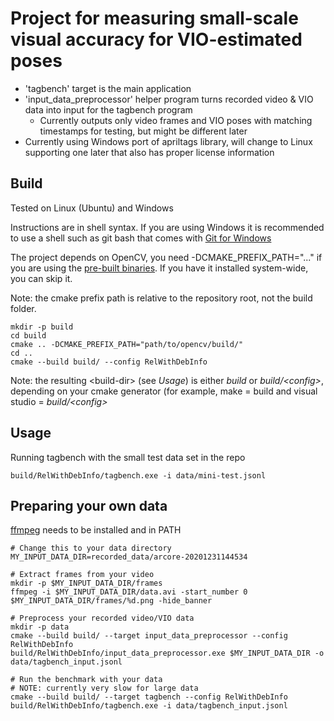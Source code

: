 # Project for measuring small-scale visual accuracy for VIO-estimated poses

- 'tagbench' target is the main application
- 'input_data_preprocessor' helper program turns recorded video & VIO data into input for the tagbench program
    - Currently outputs only video frames and VIO poses with matching timestamps for testing, but might be different later
- Currently using Windows port of apriltags library, will change to Linux supporting one later that also has proper license information

## Build

Tested on Linux (Ubuntu) and Windows

Instructions are in shell syntax. If you are using Windows it is recommended to use a shell such as git bash that comes with [Git for Windows](https://gitforwindows.org/)

The project depends on OpenCV, you need -DCMAKE_PREFIX_PATH="..." if you are using the [pre-built binaries](https://opencv.org/releases/). If you have it installed system-wide, you can skip it.

Note: the cmake prefix path is relative to the repository root, not the build folder.

    mkdir -p build
    cd build
    cmake .. -DCMAKE_PREFIX_PATH="path/to/opencv/build/"
    cd ..
    cmake --build build/ --config RelWithDebInfo

Note: the resulting \<build-dir\> (see <i>Usage</i>) is either <i>build</i> or <i>build/\<config\></i>, depending on your cmake generator (for example, make = build and visual studio = <i>build/\<config\></i>

## Usage

Running tagbench with the small test data set in the repo

    build/RelWithDebInfo/tagbench.exe -i data/mini-test.jsonl

## Preparing your own data

[ffmpeg](https://ffmpeg.org/) needs to be installed and in PATH

    # Change this to your data directory
    MY_INPUT_DATA_DIR=recorded_data/arcore-20201231144534

    # Extract frames from your video
    mkdir -p $MY_INPUT_DATA_DIR/frames
    ffmpeg -i $MY_INPUT_DATA_DIR/data.avi -start_number 0 $MY_INPUT_DATA_DIR/frames/%d.png -hide_banner

    # Preprocess your recorded video/VIO data
    mkdir -p data
    cmake --build build/ --target input_data_preprocessor --config RelWithDebInfo
    build/RelWithDebInfo/input_data_preprocessor.exe $MY_INPUT_DATA_DIR -o data/tagbench_input.jsonl

    # Run the benchmark with your data
    # NOTE: currently very slow for large data
    cmake --build build/ --target tagbench --config RelWithDebInfo
    build/RelWithDebInfo/tagbench.exe -i data/tagbench_input.jsonl
